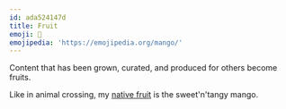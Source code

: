 ```yaml
---
id: ada524147d
title: Fruit
emoji: 🥭
emojipedia: 'https://emojipedia.org/mango/'
---
```


Content that has been grown, curated, and produced for others become fruits. 

Like in animal crossing, my [native fruit](https://animalcrossing.fandom.com/wiki/Fruit#Native_Fruits) is the sweet'n'tangy mango. 
